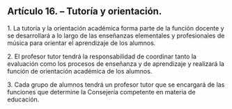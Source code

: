 ## Artículo 16. – Tutoría y orientación.

1\. La tutoría y la orientación académica forma parte de la función docente y se desarrollará a lo largo de las enseñanzas elementales y profesionales de música para orientar el aprendizaje de los alumnos.

2\. El profesor tutor tendrá la responsabilidad de coordinar tanto la evaluación como los procesos de enseñanza y de aprendizaje y realizará la función de orientación académica de los alumnos.

3\. Cada grupo de alumnos tendrá un profesor tutor que se encargará de las funciones que determine la Consejería competente en materia de educación.